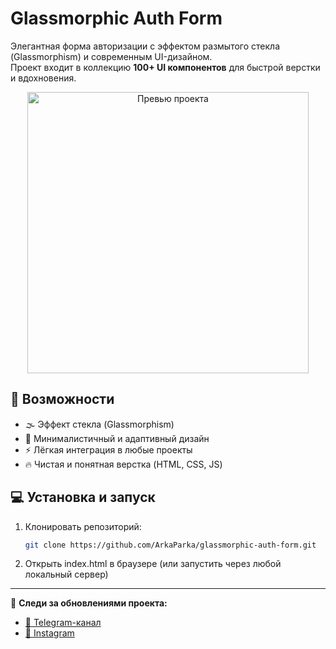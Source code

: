 # Glassmorphic Auth Form

Элегантная форма авторизации с эффектом размытого стекла (Glassmorphism) и современным UI-дизайном.  
Проект входит в коллекцию **100+ UI компонентов** для быстрой верстки и вдохновения.

<p align="center">
<img width="450" height="auto" alt="Превью проекта" src="https://github.com/user-attachments/assets/1cc512cc-da29-4b59-8a36-3596d2fd8efe" />
</p>

## 🚀 Возможности

- 🌫️ Эффект стекла (Glassmorphism)  
- 🎨 Минималистичный и адаптивный дизайн  
- ⚡ Лёгкая интеграция в любые проекты  
- 🔥 Чистая и понятная верстка (HTML, CSS, JS)

## 💻 Установка и запуск

1. Клонировать репозиторий:
   
   ```bash
   git clone https://github.com/ArkaParka/glassmorphic-auth-form.git
   ```

2. Открыть index.html в браузере
(или запустить через любой локальный сервер)

---

📢 **Следи за обновлениями проекта:**

- [📨 Telegram-канал](https://t.me/ui100plus)  
- [📸 Instagram](https://www.instagram.com/100plusui)

